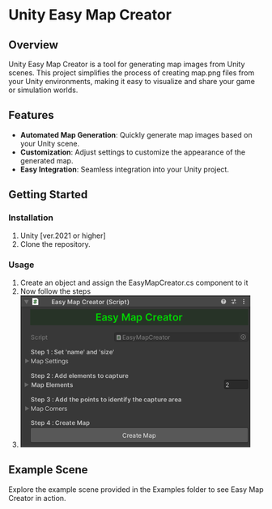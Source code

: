 # Unity Easy Map Creator

## Overview

Unity Easy Map Creator is a tool for generating map images from Unity scenes. This project simplifies the process of creating map.png files from your Unity environments, making it easy to visualize and share your game or simulation worlds.

## Features

- **Automated Map Generation**: Quickly generate map images based on your Unity scene.
- **Customization**: Adjust settings to customize the appearance of the generated map.
- **Easy Integration**: Seamless integration into your Unity project.

## Getting Started

### Installation

1. Unity [ver.2021 or higher] 
2. Clone the repository.

### Usage

1. Create an object and assign the EasyMapCreator.cs component to it
2. Now follow the steps
3. ![Unity Easy Map Creator Steps](steps.png)

## Example Scene

Explore the example scene provided in the Examples folder to see Easy Map Creator in action.
